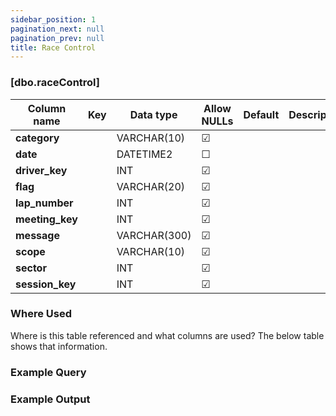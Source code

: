 ```yaml
---
sidebar_position: 1
pagination_next: null
pagination_prev: null
title: Race Control
---
```


### [dbo.raceControl]
| Column name | Key | Data type | Allow NULLs | Default | Description |
| ------- | ------- | ------- | ------- | ------- | ------- |
| **category** |  | VARCHAR(10) | ☑ |  |  | 
| **date** |  | DATETIME2 | ☐ |  |  | 
| **driver_key** |  | INT | ☑ |  |  | 
| **flag** |  | VARCHAR(20) | ☑ |  |  | 
| **lap_number** |  | INT | ☑ |  |  | 
| **meeting_key** |  | INT | ☑ |  |  | 
| **message** |  | VARCHAR(300) | ☑ |  |  | 
| **scope** |  | VARCHAR(10) | ☑ |  |  | 
| **sector** |  | INT | ☑ |  |  | 
| **session_key** |  | INT | ☑ |  |  | 

### Where Used
Where is this table referenced and what columns are used? The below table shows that information.

### Example Query

### Example Output